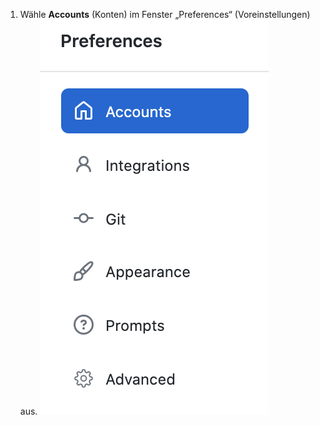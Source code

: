 1. Wähle **Accounts** (Konten) im Fenster „Preferences“ (Voreinstellungen) aus. ![Der Bereich „Accounts“ (Konten) im Fenster „Preferences“ (Voreinstellungen)](/assets/images/help/desktop/mac-select-accounts-pane.png)

